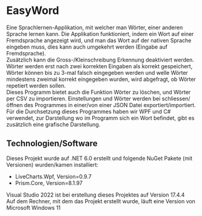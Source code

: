 # EasyWord
Eine Sprachlernen-Applikation, mit welcher man Wörter, einer anderen Sprache lernen kann. Die Applikation funktioniert, indem ein Wort auf einer Fremdsprache angezeigt wird, und man das Wort auf der nativen Sprache eingeben muss, dies kann auch umgekehrt werden (Eingabe auf Fremdsprache).  
Zusätzlich kann die Gross-/Kleinschreibung Erkennung deaktiviert werden. Wörter werden erst nach zwei korrekten Eingaben als korrekt gespeichert, Wörter können bis zu 3-mal falsch eingegeben werden und welle Wörter mindestens zweimal korrekt eingegeben wurden, wird abgefragt, ob Wörter repetiert werden sollen.  
Dieses Programm bietet auch die Funktion Wörter zu löschen, und Wörter per CSV zu importieren.
Einstellungen und Wörter werden bei schliessen/öffnen des Programmes in einer/von einer JSON Datei exportiert/importiert.  
Für die Durchsetzung dieses Programmes haben wir WPF und C# verwendet, zur Darstellung wo im Programm sich ein Wort befindet, gibt es zusätzlich eine grafische Darstellung.

## Technologien/Software

Dieses Projekt wurde auf .NET 6.0 erstellt und folgende NuGet Pakete (mit Versionen) wurden/kamen installiert:  
- LiveCharts.Wpf, Version=0.9.7
- Prism.Core, Version=8.1.97

Visual Studio 2022 ist bei erstellung dieses Projektes auf Version 17.4.4  
Auf dem Rechner, mit dem das Projekt erstellt wurde, läuft eine Version von Microsoft Windows 11

